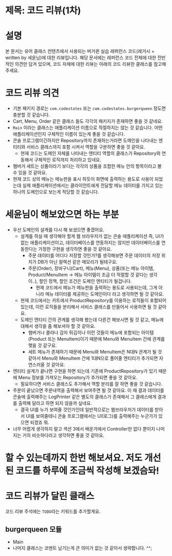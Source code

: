 # 제목: 코드 리뷰(1차)
# 설명
본 문서는 유어 클래스 컨텐츠에서 사용되는 버거퀸 실습 레퍼런스 코드(레거시 + written by 세윤님)에 대한  리뷰입니다.
해당 문서에는 레퍼런스 코드 전체에 대한 전반적인 의견만 담겨 있으며, 코드 자체에 대한 리뷰는 아래의 코드 리뷰한 클래스를 참고해 주세요.

# 코드 리뷰 의견
* 기본 패키지 경로는 `com.codestates` 또는 `com.codestates.burgerqueen` 정도면 충분할 것 같습니다. 
* Cart, Menu, Order 같은 클래스 들도 각각의 패키지가 존재하면 좋을 것 같네요.
* `Main` 이라는 클래스는 애플리케이션 이름으로 적절하지는 않는 것 같습니다. 어떤 애플리케이션인지 구체적인 이름이 있는게 좋을 것 같습니다.
* 콘솔 프로그램이긴하지만 Repository까지 존재하는거라면 도메인을 나타내는 엔티티와 서비스 클래스까지 포함 시켜서 역할을 구분하면 좋을 것 같아요.
  * 현재 코드는 도메인 자체를 나타내는 엔티티 역할의 클래스가 Repository와 연동해서 구체적인 로직까지 처리하고 있네요.
* 햄버거 세트는 상품이라기 보다는 각각의 상품을 조합한 메뉴 안의 항목이라고 볼 수 있을 것 같아요.
* 현재 코드 상의 메뉴는 메뉴판을 표시 하듯이 화면에 출력하는 용도로 사용이 되었는데 실제 애플리케이션에서는 클라이언트에게 전달할 메뉴 데이터를 가지고 있는 하나의 도메인으로 보는게 적당할 것 같습니다.

# 세윤님이 해보았으면 하는 부분
* 우선 도메인의 설계를 다시 해 보셨으면 좋겠어요.
  * 설계를 하실 때 생각해야 할게 웹 브라우저가 없는 콘솔 애플리케이션 즉, UI가 없는 애플리케이션이고, 데이터베이스를 연동하지는 않지만 데이터베이스를 연동한다는 가정한 구현을 생각하면 좋을 것 같아요.
    * 주문 데이터를 어디다 저장할 것인가?를 생각해보면 주문 데이터의 저장 위치가 DB가 아닌 컬렉션 같은 메모리가 될테구요.
    * 주문(Order), 장바구니(Cart), 메뉴(Menu), 상품(또는 메뉴 아이템, Product/MenuItem -> 메뉴 아이템이 조금 더 적절할 것 같다는 생각이..), 할인 정책, 할인 조건은 도메인 엔티티가 될겁니다.
      * 현재 코드에서 메뉴가 메뉴판을 출력하는 용도로 사용되는데, 그게 아니라 메뉴 데이터를 제공하는 도메인이다 라고 생각하면 될 것 같아요.
  * 현재 코드에서는 카트에서 ProductRepository를 이용하는 로직들이 포함되어 있는데, 이런 로직들을 분리해서 서비스 클래스를 만들어서 사용하면 될 것 같아요.
  * 도메인 엔티티 간의 관계를 생각해 봤는데 다른건 해보시면 될 것 같고, 메뉴에 대해서 생각을 좀 해보셔야 할 것 같아요.
    * 햄버거나 콜라나 감자 튀김이나 이런 것들이 메뉴에 포함되는 아이템(Product 또는 MenuItem)이기 때문에 Menu와 MenuItem 간에 관계를 맺을 것 같구요.
    * 세트 메뉴가 존재하기 때문에 Menu와 MenuItem은 N대N 관계가 될 것 같아서 Menu와 MenuItem 간에 1대N으로 풀어줄 엔티티가 추가되면 자연스러울 것 같아요.
* 엔티티 설계가 끝나면 구현을 하면 되는데 기존에 ProductRepository가 있기 때문에 Menu 정보를 가져오는 Repository가 추가되면 좋을 것 같아요.
  * 필요하다면 서비스 클래스도 추가해서 역할 분리를 잘 하면 좋을 것 같습니다.
* 주문이 끝났으면 주문내역을 출력해서 보여주면 될 것 같아요. 이 때 결과 데이터를 콘솔에 출력해주는 LogPrinter 같은 별도의 클래스가 존재해서 그 클래스에게 결과를 출력해 달라고 하면 되지 않을까 싶네요.
  * 결국 UI를 누가 보여줄 것인가인데 일반적으로는 웹브라우저가 데이터를 받아서 UI를 보여줄테니 콘솔 프로그램에서는 UI(로그)를 출력해주는 누군가가 있으면 되겠죠 뭐.
* 너무 어렵게 생각하지 말고 섹션 3에서 배운거에서 Controller만 없다 뿐이지 나머지는 거의 비슷하다라고 생각하면 좋을 것 같아요.

# 할 수 있는데까지 한번 해보셔요. 저도 개선된 코드를 하루에 조금씩 작성해 보겠슴돠!


# 코드 리뷰가 달린 클래스
코드 리뷰 주석에는 `TODO`라는 키워드를 추가할게요.
## burgerqueen 모듈
* Main
* 나머지 클래스는 코멘트 남기는게 큰 의미가 없는 것 같아서 생략합니다. ^^;